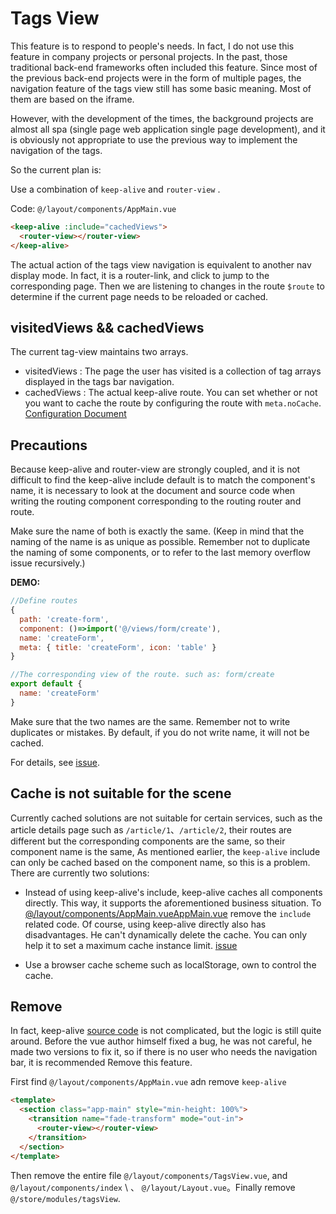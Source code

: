 # Tags View

This feature is to respond to people's needs. In fact, I do not use this feature in company projects or personal projects. In the past, those traditional back-end frameworks often included this feature. Since most of the previous back-end projects were in the form of multiple pages, the navigation feature of the tags view still has some basic meaning. Most of them are based on the iframe.

However, with the development of the times, the background projects are almost all spa (single page web application single page development), and it is obviously not appropriate to use the previous way to implement the navigation of the tags.

So the current plan is:

Use a combination of `keep-alive` and `router-view` .

Code: `@/layout/components/AppMain.vue`

```html
<keep-alive :include="cachedViews">
  <router-view></router-view>
</keep-alive>
```

The actual action of the tags view navigation is equivalent to another nav display mode. In fact, it is a router-link, and click to jump to the corresponding page. Then we are listening to changes in the route `$route` to determine if the current page needs to be reloaded or cached.

## visitedViews && cachedViews

The current tag-view maintains two arrays.

- visitedViews : The page the user has visited is a collection of tag arrays displayed in the tags bar navigation.
- cachedViews : The actual keep-alive route. You can set whether or not you want to cache the route by configuring the route with `meta.noCache`.
  [Configuration Document](router-and-nav.md)

## Precautions

Because keep-alive and router-view are strongly coupled, and it is not difficult to find the keep-alive include default is to match the component's name, it is necessary to look at the document and source code when writing the routing component corresponding to the routing router and route.

Make sure the name of both is exactly the same. (Keep in mind that the naming of the name is as unique as possible. Remember not to duplicate the naming of some components, or to refer to the last memory overflow issue recursively.)

**DEMO:**

```js
//Define routes
{
  path: 'create-form',
  component: ()=>import('@/views/form/create'),
  name: 'createForm',
  meta: { title: 'createForm', icon: 'table' }
}
```

```js
//The corresponding view of the route. such as: form/create
export default {
  name: 'createForm'
}
```

Make sure that the two names are the same. Remember not to write duplicates or mistakes. By default, if you do not write name, it will not be cached.

For details, see
[issue](https://github.com/vuejs/vue/issues/6938#issuecomment-345728620).

## Cache is not suitable for the scene

Currently cached solutions are not suitable for certain services, such as the article details page such as `/article/1`、`/article/2`, their routes are different but the corresponding components are the same, so their component name is the same, As mentioned earlier, the `keep-alive` include can only be cached based on the component name, so this is a problem. There are currently two solutions:

- Instead of using keep-alive's include, keep-alive caches all components directly. This way, it supports the aforementioned business situation.
  To [@/layout/components/AppMain.vueAppMain.vue](https://github.com/PanJiaChen/vue-element-admin/blob/master/src/views/layout/components/AppMain.vue) remove the `include` related code. Of course, using keep-alive directly also has disadvantages. He can't dynamically delete the cache. You can only help it to set a maximum cache instance limit.
  [issue](https://github.com/vuejs/vue/issues/6509)

- Use a browser cache scheme such as localStorage, own to control the cache.

## Remove

In fact, keep-alive [source code](<(https://github.com/vuejs/vue/blob/dev/src/core/components/keep-alive.js)>) is not complicated, but the logic is still quite around. Before the vue author himself fixed a bug, he was not careful, he made two versions to fix it, so if there is no user who needs the navigation bar, it is recommended Remove this feature.

First find
`@/layout/components/AppMain.vue` adn remove `keep-alive`

```html
<template>
  <section class="app-main" style="min-height: 100%">
    <transition name="fade-transform" mode="out-in">
      <router-view></router-view>
    </transition>
  </section>
</template>
```

Then remove the entire file `@/layout/components/TagsView.vue`, and `@/layout/components/index` \ 、 `@/layout/Layout.vue`。Finally remove `@/store/modules/tagsView`.
